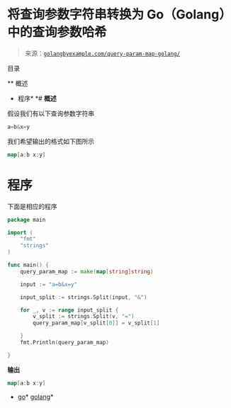 <!--yml

类别：未分类

日期：2024-10-13 06:40:32

-->

# 将查询参数字符串转换为 Go（Golang）中的查询参数哈希

> 来源：[`golangbyexample.com/query-param-map-golang/`](https://golangbyexample.com/query-param-map-golang/)

目录

**   概述

+   程序*  *# **概述**

假设我们有以下查询参数字符串

```go
a=b&x=y
```

我们希望输出的格式如下图所示

```go
map[a:b x:y]
```

# **程序**

下面是相应的程序

```go
package main

import (
	"fmt"
	"strings"
)

func main() {
	query_param_map := make(map[string]string)

	input := "a=b&x=y"

	input_split := strings.Split(input, "&")

	for _, v := range input_split {
		v_split := strings.Split(v, "=")
		query_param_map[v_split[0]] = v_split[1]

	}
	fmt.Println(query_param_map)

}
```

**输出**

```go
map[a:b x:y]
```

+   [go](https://golangbyexample.com/tag/go/)*   [golang](https://golangbyexample.com/tag/golang/)*
